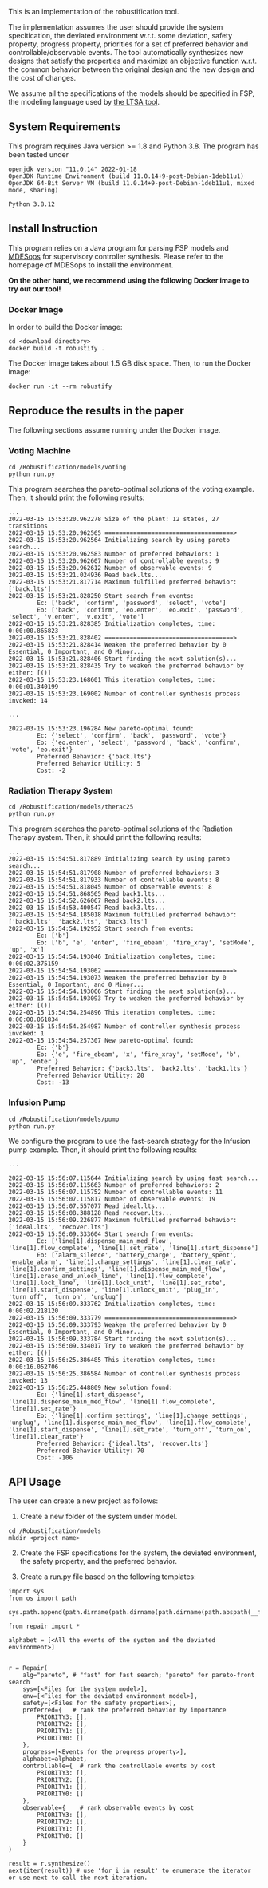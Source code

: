 This is an implementation of the robustification tool.

The implementation assumes the user should provide the system specitication, the deviated environment w.r.t. some deviation, safety property, progress property, priorities for a set of preferred behavior and controllable/observable events. The tool automatically synthesizes new designs that satisfy the properties and maximize an objective function w.r.t. the common behavior between the original design and the new design and the cost of changes.

We assume all the specifications of the models should be specified in FSP, the modeling language used by [the LTSA tool](https://www.doc.ic.ac.uk/ltsa/).

## System Requirements
This program requires Java version >= 1.8 and Python 3.8. The program has been tested under
```
openjdk version "11.0.14" 2022-01-18
OpenJDK Runtime Environment (build 11.0.14+9-post-Debian-1deb11u1)
OpenJDK 64-Bit Server VM (build 11.0.14+9-post-Debian-1deb11u1, mixed mode, sharing)

Python 3.8.12
```

## Install Instruction
This program relies on a Java program for parsing FSP models and [MDESops](https://gitlab.eecs.umich.edu/M-DES-tools/desops) for supervisory controller synthesis. Please refer to the homepage of MDESops to install the environment.

**On the other hand, we recommend using the following Docker image to try out our tool!**

### Docker Image
In order to build the Docker image:
```
cd <download directory>
docker build -t robustify .
```
The Docker image takes about 1.5 GB disk space. Then, to run the Docker image:
```
docker run -it --rm robustify
```

## Reproduce the results in the paper
The following sections assume running under the Docker image.
### Voting Machine
```
cd /Robustification/models/voting
python run.py
```
This program searches the pareto-optimal solutions of the voting example. Then, it should print the following results:
```
...
2022-03-15 15:53:20.962278 Size of the plant: 12 states, 27 transitions
2022-03-15 15:53:20.962565 ====================================>
2022-03-15 15:53:20.962564 Initializing search by using pareto search...
2022-03-15 15:53:20.962583 Number of preferred behaviors: 1
2022-03-15 15:53:20.962607 Number of controllable events: 9
2022-03-15 15:53:20.962612 Number of observable events: 9
2022-03-15 15:53:21.024936 Read back.lts...
2022-03-15 15:53:21.817714 Maximum fulfilled preferred behavior: ['back.lts']
2022-03-15 15:53:21.828250 Start search from events:
        Ec: ['back', 'confirm', 'password', 'select', 'vote']
        Eo: ['back', 'confirm', 'eo.enter', 'eo.exit', 'password', 'select', 'v.enter', 'v.exit', 'vote']
2022-03-15 15:53:21.828385 Initialization completes, time: 0:00:00.865823
2022-03-15 15:53:21.828402 ====================================>
2022-03-15 15:53:21.828414 Weaken the preferred behavior by 0 Essential, 0 Important, and 0 Minor...
2022-03-15 15:53:21.828406 Start finding the next solution(s)...
2022-03-15 15:53:21.828435 Try to weaken the preferred behavior by either: [()]
2022-03-15 15:53:23.168601 This iteration completes, time: 0:00:01.340199
2022-03-15 15:53:23.169002 Number of controller synthesis process invoked: 14

...

2022-03-15 15:53:23.196284 New pareto-optimal found:
        Ec: {'select', 'confirm', 'back', 'password', 'vote'}
        Eo: {'eo.enter', 'select', 'password', 'back', 'confirm', 'vote', 'eo.exit'}
        Preferred Behavior: {'back.lts'}
        Preferred Behavior Utility: 5
        Cost: -2
```

### Radiation Therapy System
```
cd /Robustification/models/therac25
python run.py
```
This program searches the pareto-optimal solutions of the Radiation Therapy system. Then, it should print the following results:
```
...
2022-03-15 15:54:51.817889 Initializing search by using pareto search...
2022-03-15 15:54:51.817908 Number of preferred behaviors: 3
2022-03-15 15:54:51.817933 Number of controllable events: 8
2022-03-15 15:54:51.818045 Number of observable events: 8
2022-03-15 15:54:51.868565 Read back1.lts...
2022-03-15 15:54:52.626067 Read back2.lts...
2022-03-15 15:54:53.400547 Read back3.lts...
2022-03-15 15:54:54.185018 Maximum fulfilled preferred behavior: ['back1.lts', 'back2.lts', 'back3.lts']
2022-03-15 15:54:54.192952 Start search from events:
        Ec: ['b']
        Eo: ['b', 'e', 'enter', 'fire_ebeam', 'fire_xray', 'setMode', 'up', 'x']
2022-03-15 15:54:54.193046 Initialization completes, time: 0:00:02.375159
2022-03-15 15:54:54.193062 ====================================>
2022-03-15 15:54:54.193073 Weaken the preferred behavior by 0 Essential, 0 Important, and 0 Minor...
2022-03-15 15:54:54.193066 Start finding the next solution(s)...
2022-03-15 15:54:54.193093 Try to weaken the preferred behavior by either: [()]
2022-03-15 15:54:54.254896 This iteration completes, time: 0:00:00.061834
2022-03-15 15:54:54.254987 Number of controller synthesis process invoked: 1
2022-03-15 15:54:54.257307 New pareto-optimal found:
        Ec: {'b'}
        Eo: {'e', 'fire_ebeam', 'x', 'fire_xray', 'setMode', 'b', 'up', 'enter'}
        Preferred Behavior: {'back3.lts', 'back2.lts', 'back1.lts'}
        Preferred Behavior Utility: 28
        Cost: -13
```

### Infusion Pump
```
cd /Robustification/models/pump
python run.py
```
We configure the program to use the fast-search strategy for the Infusion pump example. Then, it should print the following results:
```
...

2022-03-15 15:56:07.115644 Initializing search by using fast search...
2022-03-15 15:56:07.115663 Number of preferred behaviors: 2
2022-03-15 15:56:07.115752 Number of controllable events: 11
2022-03-15 15:56:07.115817 Number of observable events: 19
2022-03-15 15:56:07.557077 Read ideal.lts...
2022-03-15 15:56:08.388128 Read recover.lts...
2022-03-15 15:56:09.226877 Maximum fulfilled preferred behavior: ['ideal.lts', 'recover.lts']
2022-03-15 15:56:09.333604 Start search from events:
        Ec: ['line[1].dispense_main_med_flow', 'line[1].flow_complete', 'line[1].set_rate', 'line[1].start_dispense']
        Eo: ['alarm_silence', 'battery_charge', 'battery_spent', 'enable_alarm', 'line[1].change_settings', 'line[1].clear_rate', 'line[1].confirm_settings', 'line[1].dispense_main_med_flow', 'line[1].erase_and_unlock_line', 'line[1].flow_complete', 'line[1].lock_line', 'line[1].lock_unit', 'line[1].set_rate', 'line[1].start_dispense', 'line[1].unlock_unit', 'plug_in', 'turn_off', 'turn_on', 'unplug']
2022-03-15 15:56:09.333762 Initialization completes, time: 0:00:02.218120
2022-03-15 15:56:09.333779 ====================================>
2022-03-15 15:56:09.333793 Weaken the preferred behavior by 0 Essential, 0 Important, and 0 Minor...
2022-03-15 15:56:09.333784 Start finding the next solution(s)...
2022-03-15 15:56:09.334017 Try to weaken the preferred behavior by either: [()]
2022-03-15 15:56:25.386485 This iteration completes, time: 0:00:16.052706
2022-03-15 15:56:25.386584 Number of controller synthesis process invoked: 13
2022-03-15 15:56:25.448809 New solution found:
        Ec: {'line[1].start_dispense', 'line[1].dispense_main_med_flow', 'line[1].flow_complete', 'line[1].set_rate'}
        Eo: {'line[1].confirm_settings', 'line[1].change_settings', 'unplug', 'line[1].dispense_main_med_flow', 'line[1].flow_complete', 'line[1].start_dispense', 'line[1].set_rate', 'turn_off', 'turn_on', 'line[1].clear_rate'}
        Preferred Behavior: {'ideal.lts', 'recover.lts'}
        Preferred Behavior Utility: 70
        Cost: -106
```

## API Usage
The user can create a new project as follows:

1. Create a new folder of the system under model.
```
cd /Robustification/models
mkdir <project name>
```

2. Create the FSP specifications for the system, the deviated environment, the safety property, and the preferred behavior.

3. Create a run.py file based on the following templates:
```
import sys
from os import path

sys.path.append(path.dirname(path.dirname(path.dirname(path.abspath(__file__)))))

from repair import *

alphabet = [<All the events of the system and the deviated environment>]


r = Repair(
    alg="pareto", # "fast" for fast search; "pareto" for pareto-front search
    sys=[<Files for the system model>],
    env=[<Files for the deviated environment model>],
    safety=[<Files for the safety properties>],
    preferred={   # rank the preferred behavior by importance
        PRIORITY3: [],
        PRIORITY2: [],
        PRIORITY1: [],
        PRIORITY0: []
    },
    progress=[<Events for the progress property>],
    alphabet=alphabet,
    controllable={  # rank the controllable events by cost
        PRIORITY3: [],
        PRIORITY2: [],
        PRIORITY1: [],
        PRIORITY0: []
    },
    observable={    # rank observable events by cost
        PRIORITY3: [],
        PRIORITY2: [],
        PRIORITY1: [],
        PRIORITY0: []
    }
)

result = r.synthesize()
next(iter(result)) # use 'for i in result' to enumerate the iterator or use next to call the next iteration.
```
